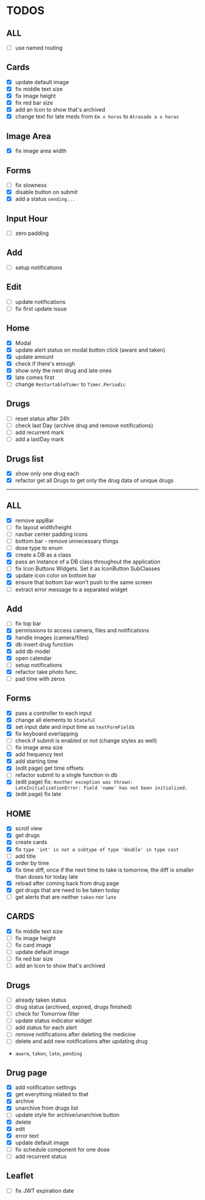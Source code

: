 # TODOS

## ALL

- [ ] use named routing

## Cards

- [x] update default image
- [x] fix middle text size
- [x] fix image height
- [x] fix red bar size
- [x] add an Icon to show that's archived
- [x] change text for late meds from `Em x horas` to `Atrasado a x horas`

## Image Area

- [x] fix image area width

## Forms

- [ ] fix slowness
- [x] disable button on submit
- [x] add a status `sending...`

## Input Hour

- [ ] zero padding

## Add

- [ ] setup notifications

## Edit

- [ ] update notifications
- [ ] fix first update issue

## Home

- [x] Modal
- [x] update alert status on modal button click (aware and taken)
- [x] update amount
- [x] check if there's enough
- [x] show only the next drug and late ones
- [x] late comes first
- [ ] change `RestartableTimer` to `Timer.Periodic`

## Drugs

- [ ] reset status after 24h
- [ ] check last Day (archive drug and remove notifications)
- [ ] add recurrent mark
- [ ] add a lastDay mark

## Drugs list

- [x] show only one drug each
- [x] refactor get all Drugs to get only the drug data of unique drugs

---

## ALL

- [x] remove appBar
- [ ] fix layout width/height
- [ ] navbar center padding icons
- [ ] bottom bar - remove unnecessary things
- [ ] dose type to enum
- [x] create a DB as a class
- [x] pass an instance of a DB class throughout the application
- [ ] fix Icon Buttons Widgets. Set it as IconButton SubClasses
- [x] update icon color on bottom bar
- [x] ensure that bottom bar won't push to the same screen
- [ ] extract error message to a separated widget

## Add

- [ ] fix top bar
- [x] permissions to access camera, files and notifications
- [x] handle images (camera/files)
- [x] db insert drug function
- [x] add db model
- [x] open calendar
- [ ] setup notifications
- [x] refactor take photo func.
- [ ] pad time with zeros

## Forms

- [x] pass a controller to each input
- [x] change all elements to `Stateful`
- [x] set input date and input time as `textFormField`s
- [x] fix keyboard overlapping
- [ ] check if submit is enabled or not (change styles as well)
- [ ] fix image area size
- [x] add frequency text
- [x] add starting time
- [x] (edit page) get time offsets
- [ ] refactor submit to a single function in db
- [x] (edit page) fix: `Another exception was thrown: LateInitializationError: Field 'name' has not been initialized.`
- [x] (edit page) fix late

## HOME

- [x] scroll view
- [x] get drugs
- [x] create cards
- [x] fix `type 'int' is not a subtype of type 'double' in type cast`
- [ ] add title
- [x] order by time
- [x] fix time diff, once if the next time to take is tomorrow, the diff is smaller than doses for today late
- [x] reload after coming back from drug page
- [x] get drugs that are need to be taken today
- [ ] get alerts that are neither `taken` nor `late`

## CARDS

- [x] fix middle text size
- [ ] fix image height
- [ ] fix card image
- [ ] update default image
- [ ] fix red bar size
- [ ] add an Icon to show that's archived

## Drugs

- [ ] already taken status
- [ ] drug status (archived, expired, drugs finished)
- [ ] check for Tomorrow filter
- [ ] update status indicator widget
- [ ] add status for each alert
- [ ] remove notifications after deleting the medicine
- [ ] delete and add new notifications after updating drug

- `aware`, `taken`, `late`, `pending`

## Drug page

- [x] add notification settings
- [x] get everything related to that
- [x] archive
- [x] unarchive from drugs list
- [ ] update style for archive/unarchive button
- [x] delete
- [x] edit
- [x] error text
- [x] update default image
- [ ] fix schedule component for one dose
- [ ] add recurrent status

## Leaflet

- [ ] fix JWT expiration date
